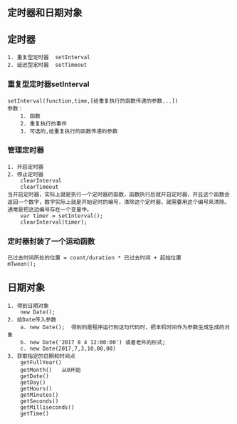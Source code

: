 定时器和日期对象
------------------

## 定时器
	1. 重复型定时器  setInterval
	2. 延迟型定时器  setTimeout

### 重复型定时器setInterval
	setInterval(function,time,[给重复执行的函数传递的参数...])
	参数：
		1. 函数
		2. 重复执行的事件
		3. 可选的,给重复执行的函数传递的参数

### 管理定时器
	1. 开启定时器
	2. 停止定时器
		clearInterval
		clearTimeout
	当开启定时器，实际上就是执行一个定时器的函数，函数执行后就开启定时器，并且这个函数会返回一个数字，数字实际上就是开始定时的编号，清除这个定时器，就需要用这个编号来清除。通常是把这边编号存在一个变量中。
		var timer = setInterval();
		clearInterval(timer);

### 定时器封装了一个运动函数
	已过去时间所处的位置 = count/duration * 已过去时间 + 起始位置
	mTween();

## 日期对象
	1. 得到日期对象
		new Date();
	2. 给Date传入参数
		a. new Date();  得到的是程序运行到这句代码时，把本机时间作为参数生成生成的对象
		b. new Date('2017 8 4 12:00:00') 或者老外的形式;
		c. new Date(2017,7,3,10,00,00)
	3. 获取指定的日期和时间点
	 	getFullYear()
		getMonth()   从0开始
		getDate()
		getDay()
		getHours()
		getMinutes()
		getSeconds()
		getMilliseconds()
		getTime()

